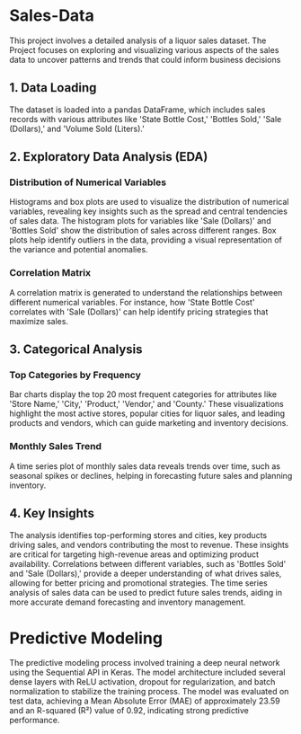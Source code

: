 # Sales-Data
This project involves a detailed analysis of a liquor sales dataset. The Project focuses on exploring and visualizing various aspects of the sales data to uncover patterns and trends that could inform business decisions
## 1. Data Loading
The dataset is loaded into a pandas DataFrame, which includes sales records with various attributes like 'State Bottle Cost,' 'Bottles Sold,' 'Sale (Dollars),' and 'Volume Sold (Liters).'
## 2. Exploratory Data Analysis (EDA)
### Distribution of Numerical Variables

Histograms and box plots are used to visualize the distribution of numerical variables, revealing key insights such as the spread and central tendencies of sales data.
The histogram plots for variables like 'Sale (Dollars)' and 'Bottles Sold' show the distribution of sales across different ranges.
Box plots help identify outliers in the data, providing a visual representation of the variance and potential anomalies.
### Correlation Matrix

A correlation matrix is generated to understand the relationships between different numerical variables. For instance, how 'State Bottle Cost' correlates with 'Sale (Dollars)' can help identify pricing strategies that maximize sales.
## 3. Categorical Analysis
### Top Categories by Frequency

Bar charts display the top 20 most frequent categories for attributes like 'Store Name,' 'City,' 'Product,' 'Vendor,' and 'County.'
These visualizations highlight the most active stores, popular cities for liquor sales, and leading products and vendors, which can guide marketing and inventory decisions.
### Monthly Sales Trend

A time series plot of monthly sales data reveals trends over time, such as seasonal spikes or declines, helping in forecasting future sales and planning inventory.
## 4. Key Insights
The analysis identifies top-performing stores and cities, key products driving sales, and vendors contributing the most to revenue. These insights are critical for targeting high-revenue areas and optimizing product availability.
Correlations between different variables, such as 'Bottles Sold' and 'Sale (Dollars),' provide a deeper understanding of what drives sales, allowing for better pricing and promotional strategies.
The time series analysis of sales data can be used to predict future sales trends, aiding in more accurate demand forecasting and inventory management.
# Predictive Modeling 
The predictive modeling process involved training a deep neural network using the Sequential API in Keras. The model architecture included several dense layers with ReLU activation, dropout for regularization, and batch normalization to stabilize the training process. The model was evaluated on test data, achieving a Mean Absolute Error (MAE) of approximately 23.59 and an R-squared (R²) value of 0.92, indicating strong predictive performance.
